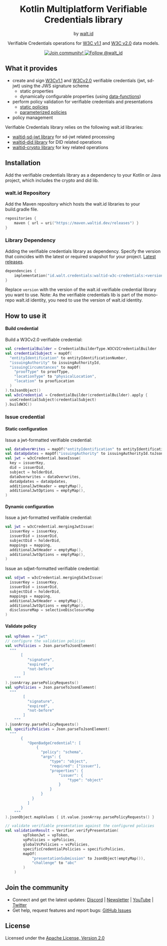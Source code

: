 <div align="center">
<h1>Kotlin Multiplatform Verifiable Credentials library</h1>
 <span>by </span><a href="https://walt.id">walt.id</a>
  <p>Verifiable Credentials operations for 
<a href="https://www.w3.org/TR/vc-data-model">W3C v1.1</a>
and <a href="https://www.w3.org/TR/vc-data-model-2.0">W3C v2.0</a>
data models.<p>

<a href="https://walt.id/community">
<img src="https://img.shields.io/badge/Join-The Community-blue.svg?style=flat" alt="Join community!" />
</a>
<a href="https://twitter.com/intent/follow?screen_name=walt_id">
<img src="https://img.shields.io/twitter/follow/walt_id.svg?label=Follow%20@walt_id" alt="Follow @walt_id" />
</a>
</div>

## What it provides

- create and sign [W3Cv1.1](https://www.w3.org/TR/vc-data-model)
  and [W3Cv2.0](https://www.w3.org/TR/vc-data-model-2.0) verifiable credentials (jwt, sd-jwt)
  using the JWS signature scheme
    - static properties
    - dynamically configurable properties
      (using [data-functions](https://docs.oss.walt.id/issuer/api/data-functions))
- perform policy validation for verifiable credentials and presentations
    - [static policies](https://docs.oss.walt.id/verifier/api/policies#static-verification-policies)
    - [parameterized policies](https://docs.oss.walt.id/verifier/api/policies#parameterized-verification-policies)
- policy management

Verifiable Credentials library relies on the following walt.id libraries:

- [waltid-sd-jwt library](https://github.com/walt-id/waltid-identity/tree/main/waltid-libraries/waltid-sdjwt)
  for sd-jwt related processing
- [waltid-did library](https://github.com/walt-id/waltid-identity/tree/main/waltid-libraries/waltid-did)
  for DID related operations
- [waltid-crypto library](https://github.com/walt-id/waltid-identity/tree/main/waltid-libraries/waltid-crypto)
  for key related operations


## Installation
Add the verifiable credentials library as a dependency to your Kotlin or Java project, which includes the crypto and did lib.

### walt.id Repository

Add the Maven repository which hosts the walt.id libraries to your build.gradle file.

```kotlin
repositories {
    maven { url = uri("https://maven.waltid.dev/releases") }
} 
```

### Library Dependency

Adding the verifiable credentials library as dependency. Specify the version that coincides with the latest or required
snapshot for your project. [Latest releases](https://github.com/walt-id/waltid-identity/releases).

```kotlin
dependencies {
    implementation("id.walt.credentials:waltid-w3c-credentials:<version>")
}
```

Replace `version` with the version of the walt.id verifiable credential library you want to use.
Note: As the verifiable credentials lib is part of the mono-repo walt.id identity, you need to use the version of
walt.id identity.

## How to use it

#### Build credential

Build a W3Cv2.0 verifiable credential:
```kotlin
val credentialBuilder = CredentialBuilderType.W3CV2CredentialBuilder
val credentialSubject = mapOf(
  "entityIdentification" to entityIdentificationNumber,
  "issuingAuthority" to issuingAuthorityId,
  "issuingCircumstances" to mapOf(
    "proofType" to proofType,
    "locationType" to "physicalLocation",
    "location" to proofLocation
  )
).toJsonObject()
val w3cCredential = CredentialBuilder(credentialBuilder).apply {
  useCredentialSubject(credentialSubject)
}.buildW3C()
```

### Issue credential

#### Static configuration

Issue a jwt-formatted verifiable credential:

```kotlin
val dataOverWrites = mapOf("entityIdentification" to entityIdentificationNumber.toJsonElement())
val dataUpdates = mapOf("issuingAuthority" to issuingAuthorityId.toJsonElement())
val jwt = w3cCredential.baseIssue(
  key = issuerKey,
  did = issuerDid,
  subject = holderDid,
  dataOverwrites = dataOverwrites,
  dataUpdates = dataUpdates,
  additionalJwtHeader = emptyMap(),
  additionalJwtOptions = emptyMap(),
)
```

#### Dynamic configuration

Issue a jwt-formatted verifiable credential:

```kotlin
val jwt = w3cCredential.mergingJwtIssue(
  issuerKey = issuerKey,
  issuerDid = issuerDid,
  subjectDid = holderDid,
  mappings = mapping,
  additionalJwtHeader = emptyMap(),
  additionalJwtOptions = emptyMap(),
)
```

Issue an sdjwt-formatted verifiable credential:

```kotlin
val sdjwt = w3cCredential.mergingSdJwtIssue(
  issuerKey = issuerKey,
  issuerDid = issuerDid,
  subjectDid = holderDid,
  mappings = mapping,
  additionalJwtHeader = emptyMap(),
  additionalJwtOptions = emptyMap(),
  disclosureMap = selectiveDisclosureMap
)
```

#### Validate policy

```kotlin
val vpToken = "jwt"
// configure the validation policies
val vcPolicies = Json.parseToJsonElement(
  """
       [
          "signature",
          "expired",
          "not-before"
        ] 
    """
).jsonArray.parsePolicyRequests()
val vpPolicies = Json.parseToJsonElement(
  """
        [
          "signature",
          "expired",
          "not-before"
        ]
    """
).jsonArray.parsePolicyRequests()
val specificPolicies = Json.parseToJsonElement(
  """
       {
          "OpenBadgeCredential": [
              {
                "policy": "schema",
                "args": {
                    "type": "object",
                    "required": ["issuer"],
                    "properties": {
                        "issuer": {
                            "type": "object"
                        }
                    }
                }
            }
          ]
       } 
    """
).jsonObject.mapValues { it.value.jsonArray.parsePolicyRequests() }

// validate verifiable presentation against the configured policies
val validationResult = Verifier.verifyPresentation(
        vpTokenJwt = vpToken,
        vpPolicies = vpPolicies,
        globalVcPolicies = vcPolicies,
        specificCredentialPolicies = specificPolicies,
        mapOf(
            "presentationSubmission" to JsonObject(emptyMap()),
            "challenge" to "abc"
        )
    )
```

## Join the community

* Connect and get the latest updates: [Discord](https://discord.gg/AW8AgqJthZ) | [Newsletter](https://walt.id/newsletter) | [YouTube](https://www.youtube.com/channel/UCXfOzrv3PIvmur_CmwwmdLA) | [Twitter](https://mobile.twitter.com/walt_id)
* Get help, request features and report bugs: [GitHub Issues ](https://github.com/walt-id/waltid-identity/issues)


## License

Licensed under the [Apache License, Version 2.0](https://github.com/walt-id/waltid-identity/blob/main/LICENSE)
